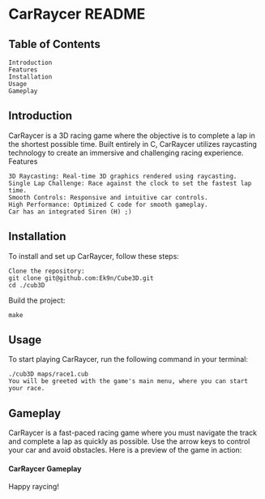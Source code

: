 # CarRaycer README
## Table of Contents

    Introduction
    Features
    Installation
    Usage
    Gameplay

## Introduction

CarRaycer is a 3D racing game where the objective is to complete a lap in the shortest possible time. Built entirely in C, CarRaycer utilizes raycasting technology to create an immersive and challenging racing experience.
Features

    3D Raycasting: Real-time 3D graphics rendered using raycasting.
    Single Lap Challenge: Race against the clock to set the fastest lap time.
    Smooth Controls: Responsive and intuitive car controls.
    High Performance: Optimized C code for smooth gameplay.
    Car has an integrated Siren (H) ;)

## Installation

To install and set up CarRaycer, follow these steps:

    Clone the repository:
    git clone git@github.com:Ek9n/Cube3D.git
    cd ./cub3D

Build the project:

    make

## Usage

To start playing CarRaycer, run the following command in your terminal:

    ./cub3D maps/race1.cub
    You will be greeted with the game's main menu, where you can start your race.

## Gameplay

CarRaycer is a fast-paced racing game where you must navigate the track and complete a lap as quickly as possible. Use the arrow keys to control your car and avoid obstacles.
Here is a preview of the game in action:

#### CarRaycer Gameplay

Happy raycing!

